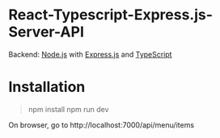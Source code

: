# React-Typescript-Express.js-Server-API

Backend: [Node.js](https://nodejs.org/) with [Express.js](http://expressjs.com/) and [TypeScript](https://www.typescriptlang.org/)

# Installation 
> npm install
> npm run dev

On browser, go to http://localhost:7000/api/menu/items
